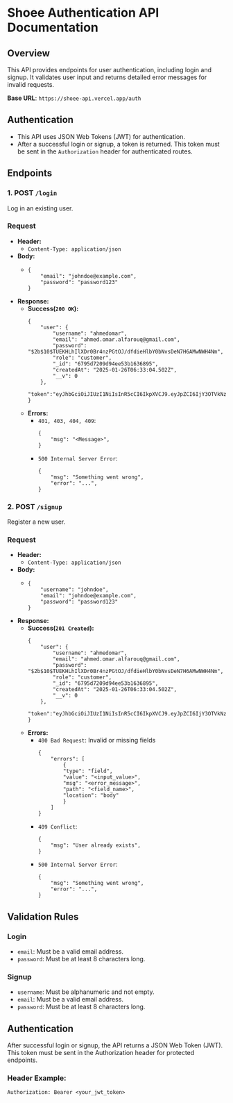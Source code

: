 # Shoee Authentication API Documentation

## Overview

This API provides endpoints for user authentication, including login and signup. It validates user input and returns detailed error messages for invalid requests.

**Base URL**: `https://shoee-api.vercel.app/auth`

## Authentication

- This API uses JSON Web Tokens (JWT) for authentication.
- After a successful login or signup, a token is returned. This token must be sent in the `Authorization` header for authenticated routes.

## Endpoints

### 1. POST `/login`

Log in an existing user.

### Request

- **Header:**
  - `Content-Type: application/json`
- **Body:**
  - ```
    {
        "email": "johndoe@example.com",
        "password": "password123"
    }
    ```
- **Response:**
    - **Success(`200 OK`):**
        ```
        {
            "user": {
                "username": "ahmedomar",
                "email": "ahmed.omar.alfarouq@gmail.com",
                "password": "$2b$10$TUEKHLhIlXDr0Br4nzPGtOJ/dfdieHlbY0bNvsDeN7H6AMwNWH4Nm",
                "role": "customer",
                "_id": "6795d7209d94ee53b1636895",
                "createdAt": "2025-01-26T06:33:04.502Z",
                "__v": 0
            },
            "token":"eyJhbGciOiJIUzI1NiIsInR5cCI6IkpXVCJ9.eyJpZCI6IjY3OTVkNzIwOWQ5NGVlNTNiMTYzNjg5NSIsImlhdCI6MTczNzg3MzE4NCwiZXhwIjoxNzM3ODc2Nzg0fQ.rdj13SxfhKBndLOGg1ZgvezLMeF0TksQITVJQOE6lj4"
        }
        ```
    - **Errors:**
        - `401, 403, 404, 409`:
            ```
            {
                "msg": "<Message>",
            }
            ```
         - `500 Internal Server Error`:
            ```
            {
                "msg": "Something went wrong",
                "error": "...",
            }
            ```
### 2. POST `/signup`
Register a new user.
### Request

- **Header:**
  - `Content-Type: application/json`
- **Body:**
  - ```
    {
        "username": "johndoe",
        "email": "johndoe@example.com",
        "password": "password123"
    }
    ```
- **Response:**
    - **Success(`201 Created`):**
        ```
        {
            "user": {
                "username": "ahmedomar",
                "email": "ahmed.omar.alfarouq@gmail.com",
                "password": "$2b$10$TUEKHLhIlXDr0Br4nzPGtOJ/dfdieHlbY0bNvsDeN7H6AMwNWH4Nm",
                "role": "customer",
                "_id": "6795d7209d94ee53b1636895",
                "createdAt": "2025-01-26T06:33:04.502Z",
                "__v": 0
            },
            "token":"eyJhbGciOiJIUzI1NiIsInR5cCI6IkpXVCJ9.eyJpZCI6IjY3OTVkNzIwOWQ5NGVlNTNiMTYzNjg5NSIsImlhdCI6MTczNzg3MzE4NCwiZXhwIjoxNzM3ODc2Nzg0fQ.rdj13SxfhKBndLOGg1ZgvezLMeF0TksQITVJQOE6lj4"
        }
        ```
    - **Errors:**
        - `400 Bad Request`: Invalid or missing fields
            ```
            {
                "errors": [
                    {
                    "type": "field",
                    "value": "<input_value>",
                    "msg": "<error_message>",
                    "path": "<field_name>",
                    "location": "body"
                    }
                ]
            }
            ```
        - `409 Conflict`:
            ```
            {
                "msg": "User already exists",
            }
            ```
         - `500 Internal Server Error`:
            ```
            {
                "msg": "Something went wrong",
                "error": "...",
            }
            ```


## Validation Rules
### Login
- `email`: Must be a valid email address.
- `password`: Must be at least 8 characters long.
### Signup
- `username`: Must be alphanumeric and not empty.
- `email`: Must be a valid email address.
- `password`: Must be at least 8 characters long.

## Authentication
After successful login or signup, the API returns a JSON Web Token (JWT). This token must be sent in the Authorization header for protected endpoints.

### Header Example:
```
Authorization: Bearer <your_jwt_token>
```